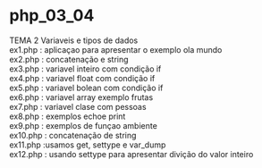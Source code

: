# php_03_04
TEMA 2 Variaveis e tipos de dados <br>
ex1.php : aplicaçao para apresentar o exemplo ola mundo <br>
ex2.php : concatenação e string <br>
ex3.php : variavel inteiro com condição if <br>
ex4.php : variavel float com condição if <br>
ex5.php : variavel bolean com condição if <br>
ex6.php : variavel array exemplo frutas <br>
ex7.php : variavel clase com pessoas  <br>
ex8.php : exemplos echoe print <br>
ex9.php : exemplos de funçao ambiente <br>
ex10.php : concatenação de string <br>
ex11.php :usamos get, settype e var_dump <br>
ex12.php : usando settype para apresentar divição do valor inteiro
